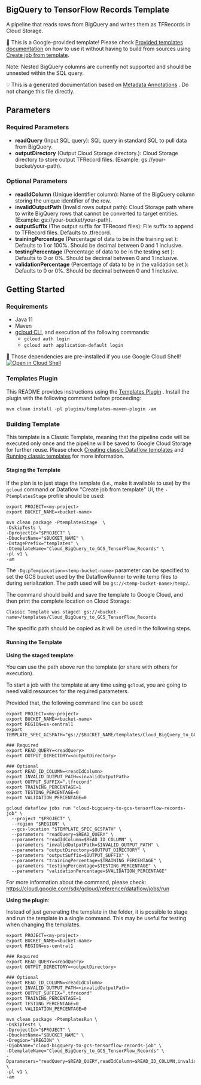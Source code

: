BigQuery to TensorFlow Records Template
---
A pipeline that reads rows from BigQuery and writes them as TFRecords in Cloud Storage.

:memo: This is a Google-provided template! Please
check [Provided templates documentation](https://cloud.google.com/dataflow/docs/guides/templates/provided/bigquery-to-tfrecords)
on how to use it without having to build from sources using [Create job from template](https://console.cloud.google.com/dataflow/createjob?template=Cloud_BigQuery_to_GCS_TensorFlow_Records).

Note: Nested BigQuery columns are currently not supported and should be unnested within the SQL query.

:bulb: This is a generated documentation based
on [Metadata Annotations](https://github.com/GoogleCloudPlatform/DataflowTemplates#metadata-annotations)
. Do not change this file directly.

## Parameters

### Required Parameters

* **readQuery** (Input SQL query): SQL query in standard SQL to pull data from BigQuery.
* **outputDirectory** (Output Cloud Storage directory.): Cloud Storage directory to store output TFRecord files. (Example: gs://your-bucket/your-path).

### Optional Parameters

* **readIdColumn** (Unique identifier column): Name of the BigQuery column storing the unique identifier of the row.
* **invalidOutputPath** (Invalid rows output path): Cloud Storage path where to write BigQuery rows that cannot be converted to target entities. (Example: gs://your-bucket/your-path).
* **outputSuffix** (The output suffix for TFRecord files): File suffix to append to TFRecord files. Defaults to .tfrecord.
* **trainingPercentage** (Percentage of data to be in the training set ): Defaults to 1 or 100%. Should be decimal between 0 and 1 inclusive.
* **testingPercentage** (Percentage of data to be in the testing set ): Defaults to 0 or 0%. Should be decimal between 0 and 1 inclusive.
* **validationPercentage** (Percentage of data to be in the validation set ): Defaults to 0 or 0%. Should be decimal between 0 and 1 inclusive.



## Getting Started

### Requirements

* Java 11
* Maven
* [gcloud CLI](https://cloud.google.com/sdk/gcloud), and execution of the
  following commands:
  * `gcloud auth login`
  * `gcloud auth application-default login`

:star2: Those dependencies are pre-installed if you use Google Cloud Shell!
[![Open in Cloud Shell](http://gstatic.com/cloudssh/images/open-btn.svg)](https://console.cloud.google.com/cloudshell/editor?cloudshell_git_repo=https%3A%2F%2Fgithub.com%2FGoogleCloudPlatform%2FDataflowTemplates.git&cloudshell_open_in_editor=/v1/src/main/java/com/google/cloud/teleport/templates/BigQueryToTFRecord.java)

### Templates Plugin

This README provides instructions using
the [Templates Plugin](https://github.com/GoogleCloudPlatform/DataflowTemplates#templates-plugin)
. Install the plugin with the following command before proceeding:

```shell
mvn clean install -pl plugins/templates-maven-plugin -am
```

### Building Template

This template is a Classic Template, meaning that the pipeline code will be
executed only once and the pipeline will be saved to Google Cloud Storage for
further reuse. Please check [Creating classic Dataflow templates](https://cloud.google.com/dataflow/docs/guides/templates/creating-templates)
and [Running classic templates](https://cloud.google.com/dataflow/docs/guides/templates/running-templates)
for more information.

#### Staging the Template

If the plan is to just stage the template (i.e., make it available to use) by
the `gcloud` command or Dataflow "Create job from template" UI,
the `-PtemplatesStage` profile should be used:

```shell
export PROJECT=<my-project>
export BUCKET_NAME=<bucket-name>

mvn clean package -PtemplatesStage  \
-DskipTests \
-DprojectId="$PROJECT" \
-DbucketName="$BUCKET_NAME" \
-DstagePrefix="templates" \
-DtemplateName="Cloud_BigQuery_to_GCS_TensorFlow_Records" \
-pl v1 \
-am
```

The `-DgcpTempLocation=<temp-bucket-name>` parameter can be specified to set the GCS bucket used by the DataflowRunner to write
temp files to during serialization. The path used will be `gs://<temp-bucket-name>/temp/`.

The command should build and save the template to Google Cloud, and then print
the complete location on Cloud Storage:

```
Classic Template was staged! gs://<bucket-name>/templates/Cloud_BigQuery_to_GCS_TensorFlow_Records
```

The specific path should be copied as it will be used in the following steps.

#### Running the Template

**Using the staged template**:

You can use the path above run the template (or share with others for execution).

To start a job with the template at any time using `gcloud`, you are going to
need valid resources for the required parameters.

Provided that, the following command line can be used:

```shell
export PROJECT=<my-project>
export BUCKET_NAME=<bucket-name>
export REGION=us-central1
export TEMPLATE_SPEC_GCSPATH="gs://$BUCKET_NAME/templates/Cloud_BigQuery_to_GCS_TensorFlow_Records"

### Required
export READ_QUERY=<readQuery>
export OUTPUT_DIRECTORY=<outputDirectory>

### Optional
export READ_ID_COLUMN=<readIdColumn>
export INVALID_OUTPUT_PATH=<invalidOutputPath>
export OUTPUT_SUFFIX=".tfrecord"
export TRAINING_PERCENTAGE=1
export TESTING_PERCENTAGE=0
export VALIDATION_PERCENTAGE=0

gcloud dataflow jobs run "cloud-bigquery-to-gcs-tensorflow-records-job" \
  --project "$PROJECT" \
  --region "$REGION" \
  --gcs-location "$TEMPLATE_SPEC_GCSPATH" \
  --parameters "readQuery=$READ_QUERY" \
  --parameters "readIdColumn=$READ_ID_COLUMN" \
  --parameters "invalidOutputPath=$INVALID_OUTPUT_PATH" \
  --parameters "outputDirectory=$OUTPUT_DIRECTORY" \
  --parameters "outputSuffix=$OUTPUT_SUFFIX" \
  --parameters "trainingPercentage=$TRAINING_PERCENTAGE" \
  --parameters "testingPercentage=$TESTING_PERCENTAGE" \
  --parameters "validationPercentage=$VALIDATION_PERCENTAGE"
```

For more information about the command, please check:
https://cloud.google.com/sdk/gcloud/reference/dataflow/jobs/run


**Using the plugin**:

Instead of just generating the template in the folder, it is possible to stage
and run the template in a single command. This may be useful for testing when
changing the templates.

```shell
export PROJECT=<my-project>
export BUCKET_NAME=<bucket-name>
export REGION=us-central1

### Required
export READ_QUERY=<readQuery>
export OUTPUT_DIRECTORY=<outputDirectory>

### Optional
export READ_ID_COLUMN=<readIdColumn>
export INVALID_OUTPUT_PATH=<invalidOutputPath>
export OUTPUT_SUFFIX=".tfrecord"
export TRAINING_PERCENTAGE=1
export TESTING_PERCENTAGE=0
export VALIDATION_PERCENTAGE=0

mvn clean package -PtemplatesRun \
-DskipTests \
-DprojectId="$PROJECT" \
-DbucketName="$BUCKET_NAME" \
-Dregion="$REGION" \
-DjobName="cloud-bigquery-to-gcs-tensorflow-records-job" \
-DtemplateName="Cloud_BigQuery_to_GCS_TensorFlow_Records" \
-Dparameters="readQuery=$READ_QUERY,readIdColumn=$READ_ID_COLUMN,invalidOutputPath=$INVALID_OUTPUT_PATH,outputDirectory=$OUTPUT_DIRECTORY,outputSuffix=$OUTPUT_SUFFIX,trainingPercentage=$TRAINING_PERCENTAGE,testingPercentage=$TESTING_PERCENTAGE,validationPercentage=$VALIDATION_PERCENTAGE" \
-pl v1 \
-am
```
